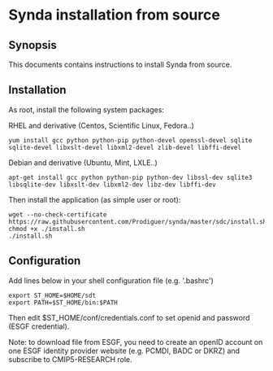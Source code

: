 # Synda installation from source

## Synopsis

This documents contains instructions to install Synda from source.

## Installation

As root, install the following system packages:

RHEL and derivative (Centos, Scientific Linux, Fedora..)

    yum install gcc python python-pip python-devel openssl-devel sqlite sqlite-devel libxslt-devel libxml2-devel zlib-devel libffi-devel

Debian and derivative (Ubuntu, Mint, LXLE..)

    apt-get install gcc python python-pip python-dev libssl-dev sqlite3 libsqlite-dev libxslt-dev libxml2-dev libz-dev libffi-dev

Then install the application (as simple user or root):

    wget --no-check-certificate https://raw.githubusercontent.com/Prodiguer/synda/master/sdc/install.sh
    chmod +x ./install.sh
    ./install.sh

## Configuration

Add lines below in your shell configuration file (e.g. '.bashrc')

    export ST_HOME=$HOME/sdt
    export PATH=$ST_HOME/bin:$PATH

Then edit $ST_HOME/conf/credentials.conf to set openid and password (ESGF credential).

Note: to download file from ESGF, you need to create an openID account on one
ESGF identity provider website (e.g. PCMDI, BADC or DKRZ) and subscribe to
CMIP5-RESEARCH role.
